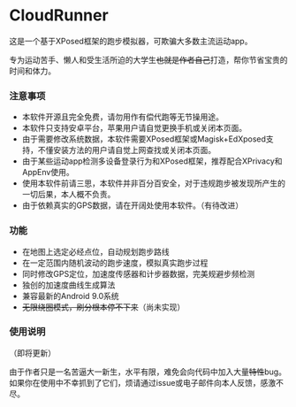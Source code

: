 # CloudRunner

这是一个基于XPosed框架的跑步模拟器，可欺骗大多数主流运动app。

专为运动苦手、懒人和受生活所迫的大学生~~也就是作者自己~~打造，帮你节省宝贵的时间和体力。

### 注意事项
- 本软件开源且完全免费，请勿用作有偿代跑等无节操用途。
- 本软件只支持安卓平台，苹果用户请自觉更换手机或关闭本页面。
- 由于需要修改系统数据，本软件需要XPosed框架或Magisk+EdXposed支持，不懂安装方法的用户请自觉上网查找或关闭本页面。
- 由于某些运动app检测多设备登录行为和XPosed框架，推荐配合XPrivacy和AppEnv使用。
- 使用本软件前请三思，本软件并非百分百安全，对于违规跑步被发现所产生的一切后果，本人概不负责。
- 由于依赖真实的GPS数据，请在开阔处使用本软件。（有待改进）

### 功能
- 在地图上选定必经点位，自动规划跑步路线
- 在一定范围内随机波动的跑步速度，模拟真实跑步过程
- 同时修改GPS定位，加速度传感器和计步器数据，完美规避步频检测
- 独创的加速度曲线生成算法
- 兼容最新的Android 9.0系统
- ~~无限绕圈模式，刷分根本停不下来~~（尚未实现）

### 使用说明
（即将更新）


由于作者只是一名苦逼大一新生，水平有限，难免会向代码中加入大量~~特性~~bug。如果你在使用中不幸抓到了它们，烦请通过issue或电子邮件向本人反馈，感激不尽。

